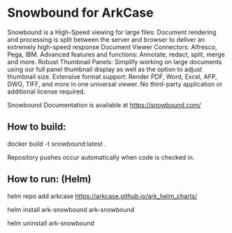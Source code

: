 # Snowbound for ArkCase

Snowbound is a High-Speed viewing for large files: Document rendering and processing is split between the server and browser to deliver an extremely high-speed response
Document Viewer Connectors: Alfresco, Pega, IBM.  Advanced features and functions: Annotate, redact, split, merge and more.  Robust Thumbnail Panels: Simplify working on large documents using our full panel thumbnail display as well as the option to adjust thumbnail size.  Extensive format support: Render PDF, Word, Excel, AFP, DWG, TIFF, and more in one universal viewer.  No third-party application or additional license required.

Snowbound Documentation is available at https://snowbound.com/

## How to build:

docker build -t snowbound:latest .

Repository pushes occur automatically when code is checked in.

## How to run: (Helm)

helm repo add arkcase https://arkcase.github.io/ark_helm_charts/

helm install ark-snowbound ark-snowbound

helm uninstall ark-snowbound
